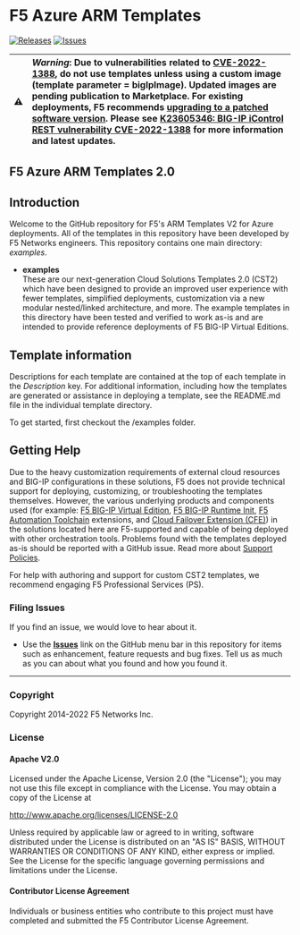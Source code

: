 # F5 Azure ARM Templates

[![Releases](https://img.shields.io/github/release/f5networks/f5-azure-arm-templates-v2.svg)](https://github.com/f5networks/f5-azure-arm-templates-v2/releases)
[![Issues](https://img.shields.io/github/issues/f5networks/f5-azure-arm-templates-v2.svg)](https://github.com/f5networks/f5-azure-arm-templates-v2/issues)
  
| :warning: | ***Warning***: Due to vulnerabilities related to [CVE-2022-1388](https://support.f5.com/csp/article/K23605346), do not use templates unless using a custom image (template parameter = bigIpImage). Updated images are pending publication to Marketplace. For existing deployments, F5 recommends [upgrading to a patched software version](https://support.f5.com/csp/article/K84205182). Please see [K23605346: BIG-IP iControl REST vulnerability CVE-2022-1388](https://support.f5.com/csp/article/K23605346) for more information and latest updates.|
|---------------|:------------------------|

## F5 Azure ARM Templates 2.0


## Introduction

Welcome to the GitHub repository for F5's ARM Templates V2 for Azure deployments. All of the templates in this repository have been developed by F5 Networks engineers. This repository contains one main directory: *examples*.

- **examples**<br>
  These are our next-generation Cloud Solutions Templates 2.0 (CST2) which have been designed to provide an improved user experience with fewer templates, simplified deployments, customization via a new modular nested/linked architecture, and more. The example templates in this directory have been tested and verified to work as-is and are intended to provide reference deployments of F5 BIG-IP Virtual Editions. 

## Template information

Descriptions for each template are contained at the top of each template in the *Description* key.
For additional information, including how the templates are generated or assistance in deploying a template, see the README.md file in the individual template directory.

To get started, first checkout the /examples folder.

## Getting Help

Due to the heavy customization requirements of external cloud resources and BIG-IP configurations in these solutions, F5 does not provide technical support for deploying, customizing, or troubleshooting the templates themselves. However, the various underlying products and components used (for example: [F5 BIG-IP Virtual Edition](https://clouddocs.f5.com/cloud/public/v1/), [F5 BIG-IP Runtime Init](https://github.com/F5Networks/f5-bigip-runtime-init), [F5 Automation Toolchain](https://www.f5.com/pdf/products/automation-toolchain-overview.pdf) extensions, and [Cloud Failover Extension (CFE)](https://clouddocs.f5.com/products/extensions/f5-cloud-failover/latest/)) in the solutions located here are F5-supported and capable of being deployed with other orchestration tools. Problems found with the templates deployed as-is should be reported with a GitHub issue. Read more about [Support Policies](https://www.f5.com/company/policies/support-policies).


For help with authoring and support for custom CST2 templates, we recommend engaging F5 Professional Services (PS).

### Filing Issues

If you find an issue, we would love to hear about it.

- Use the **[Issues](https://github.com/F5Networks/f5-azure-arm-templates-v2/issues)** link on the GitHub menu bar in this repository for items such as enhancement, feature requests and bug fixes. Tell us as much as you can about what you found and how you found it.


---


### Copyright

Copyright 2014-2022 F5 Networks Inc.

### License

#### Apache V2.0

Licensed under the Apache License, Version 2.0 (the "License"); you may not use
this file except in compliance with the License. You may obtain a copy of the
License at

http://www.apache.org/licenses/LICENSE-2.0

Unless required by applicable law or agreed to in writing, software
distributed under the License is distributed on an "AS IS" BASIS,
WITHOUT WARRANTIES OR CONDITIONS OF ANY KIND, either express or implied.
See the License for the specific language governing permissions and limitations
under the License.

#### Contributor License Agreement

Individuals or business entities who contribute to this project must have
completed and submitted the F5 Contributor License Agreement.